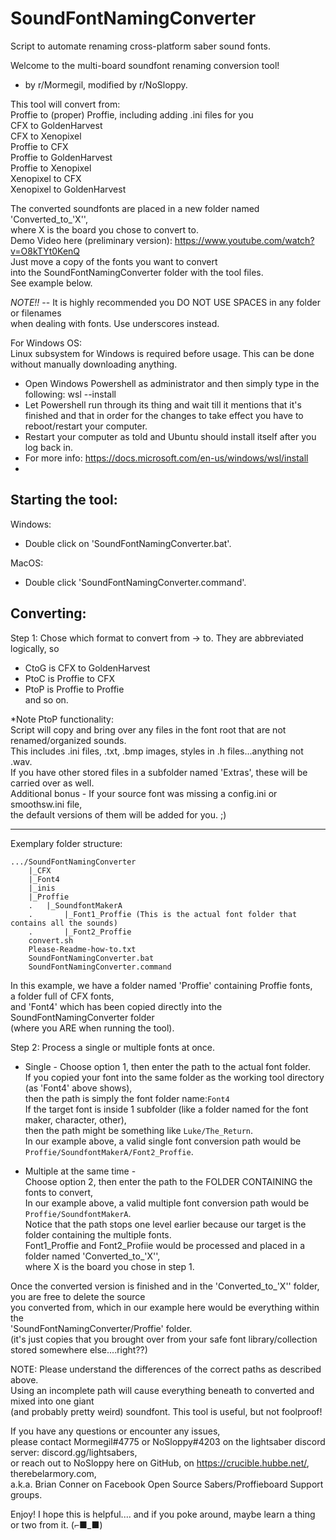 # SoundFontNamingConverter
Script to automate renaming cross-platform saber sound fonts.

Welcome to the multi-board soundfont renaming conversion tool!
- by r/Mormegil, modified by r/NoSloppy.

This tool will convert from:  
Proffie to (proper) Proffie, including adding .ini files for you  
CFX to GoldenHarvest  
CFX to Xenopixel  
Proffie to CFX  
Proffie to GoldenHarvest  
Proffie to Xenopixel  
Xenopixel to CFX  
Xenopixel to GoldenHarvest  

The converted soundfonts are placed in a new folder named 'Converted_to_'X'',  
where X is the board you chose to convert to.   
Demo Video here (preliminary version): https://www.youtube.com/watch?v=O8kTYt0KenQ  
Just move a copy of the fonts you want to convert  
into the SoundFontNamingConverter folder with the tool files.  
See example below.

*NOTE!!* -- It is highly recommended you DO NOT USE SPACES in any folder or filenames  
when dealing with fonts. Use underscores instead.

For Windows OS:  
Linux subsystem for Windows is required before usage.
This can be done without manually downloading anything.
- Open Windows Powershell as administrator and then simply type in the following: wsl --install
- Let Powershell run through its thing and wait till it mentions that it's finished and that in order for the changes to take effect you have to reboot/restart your computer.  
- Restart your computer as told and Ubuntu should install itself after you log back in. 
- For more info: https://docs.microsoft.com/en-us/windows/wsl/install
- 
Starting the tool:
-----------------
Windows:
- Double click on 'SoundFontNamingConverter.bat'.

MacOS:
- Double click 'SoundFontNamingConverter.command'.

Converting:
-----------------
Step 1: Chose which format to convert from -> to.
They are abbreviated logically, so
- CtoG is CFX to GoldenHarvest
- PtoC is Proffie to CFX
- PtoP is Proffie to Proffie  
and so on.

*Note PtoP functionality:  
Script will copy and bring over any files in the font root that are not renamed/organized sounds.  
This includes .ini files, .txt, .bmp images, styles in .h files...anything not .wav.  
If you have other stored files in a subfolder named 'Extras', these will be carried over as well.   
Additional bonus - If your source font was missing a config.ini or smoothsw.ini file,  
the default versions of them will be added for you. ;)

-----------------------------
Exemplary folder structure:
```
.../SoundFontNamingConverter
	|_CFX
	|_Font4
	|_inis
	|_Proffie
	.	|_SoundfontMakerA
	.		|_Font1_Proffie (This is the actual font folder that contains all the sounds)
	.		|_Font2_Proffie
	convert.sh
	Please-Readme-how-to.txt
	SoundFontNamingConverter.bat
	SoundFontNamingConverter.command
```
In this example, we have a folder named 'Proffie' containing Proffie fonts,  
a folder full of CFX fonts,  
and 'Font4' which has been copied directly into the SoundFontNamingConverter folder  
(where you ARE when running the tool).
	
Step 2: Process a single or multiple fonts at once.
- Single - Choose option 1, then enter the path to the actual font folder.  
If you copied your font into the same folder as the working tool directory (as 'Font4' above shows),  
then the path is simply the font folder name:`Font4`  
If the target font is inside 1 subfolder (like a folder named for the font maker, character, other),  
then the path might be something like `Luke/The_Return`.  
In our example above, a valid single font conversion path would be  
`Proffie/SoundfontMakerA/Font2_Proffie`.

- Multiple at the same time -  
Choose option 2, then enter the path to the FOLDER CONTAINING the fonts to convert,  
In our example above, a valid multiple font conversion path would be `Proffie/SoundfontMakerA`.  
Notice that the path stops one level earlier because our target is the folder containing the multiple fonts.  
Font1_Proffie and Font2_Profiie would be processed and placed in a folder named 'Converted_to_'X'',  
where X is the board you chose in step 1.

Once the converted version is finished and in the 'Converted_to_'X'' folder, you are free to delete the source  
you converted from, which in our example here would be everything within the  
'SoundFontNamingConverter/Proffie' folder.  
(it's just copies that you brought over from your safe font library/collection stored somewhere else....right??)

NOTE: Please understand the differences of the correct paths as described above.  
Using an incomplete path will cause everything beneath to converted and mixed into one giant  
(and probably pretty weird) soundfont.
This tool is useful, but not foolproof!

If you have any questions or encounter any issues,  
please contact Mormegil#4775 or NoSloppy#4203 on the lightsaber discord server: discord.gg/lightsabers,  
or reach out to NoSloppy here on GitHub, on https://crucible.hubbe.net/, therebelarmory.com,   
a.k.a. Brian Conner on Facebook Open Source Sabers/Proffieboard Support groups.

Enjoy! I hope this is helpful.... and if you poke around, maybe learn a thing or two from it.
 (⌐■_■)

